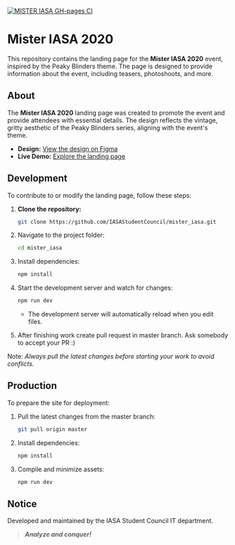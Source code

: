 [![MISTER IASA GH-pages CI](https://github.com/IASAStudentCouncil/mister_iasa/workflows/MISTER%20IASA%20GH-pages%20CI/badge.svg)](https://iasastudentcouncil.github.io/mister_iasa/)

# Mister IASA 2020
This repository contains the landing page for the **Mister IASA 2020** event, inspired by the Peaky Blinders theme. The page is designed to provide information about the event, including teasers, photoshoots, and more.

## About
The **Mister IASA 2020** landing page was created to promote the event and provide attendees with essential details. The design reflects the vintage, gritty aesthetic of the Peaky Blinders series, aligning with the event's theme.

- **Design:** [View the design on Figma](https://www.figma.com/file/tiL6Eu1FVQZJTG4o9orSJ5/mister-huister)
- **Live Demo:** [Explore the landing page](https://iasastudentcouncil.github.io/mister_iasa)

## Development
To contribute to or modify the landing page, follow these steps:

1. **Clone the repository:**
   ```bash
   git clone https://github.com/IASAStudentCouncil/mister_iasa.git
   ```

2. Navigate to the project folder:
   ```bash
   cd mister_iasa
   ```

3. Install dependencies:
   ```bash
   npm install
   ```

4. Start the development server and watch for changes:
   ```bash
   npm run dev
   ```
   - The development server will automatically reload when you edit files.
     
5. After finishing work create pull request in master branch. Ask somebody to accept your PR :)
     
Note: _Always pull the latest changes before starting your work to avoid conflicts._
     
## Production
To prepare the site for deployment:

1. Pull the latest changes from the master branch:
   ```bash
   git pull origin master
   ```
2. Install dependencies:
   ```bash
   npm install
   ```
3. Compile and minimize assets:
   ```bash
   npm run dev
   ```
   
## Notice
Developed and maintained by the IASA Student Council IT department.

> ***Analyze and conquer!***
